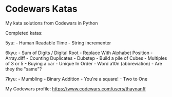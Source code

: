 # Codewars Katas
 My kata solutions from Codewars in Python

Completed katas:

5yu:
    - Human Readable Time
    - String incrementer

6kyu:
    - Sum of Digits / Digital Root
    - Replace With Alphabet Position
    - Array.diff
    - Counting Duplicates
    - Dubstep
    - Build a pile of Cubes
    - Multiples of 3 or 5
    - Buying a car
    - Unique In Order
    - Word a10n (abbreviation)
    - Are they the "same"?

7kyu:
    - Mumbling
    - Binary Addition
    - You're a square!
    - Two to One

My Codewars profile: https://www.codewars.com/users/thaynanff